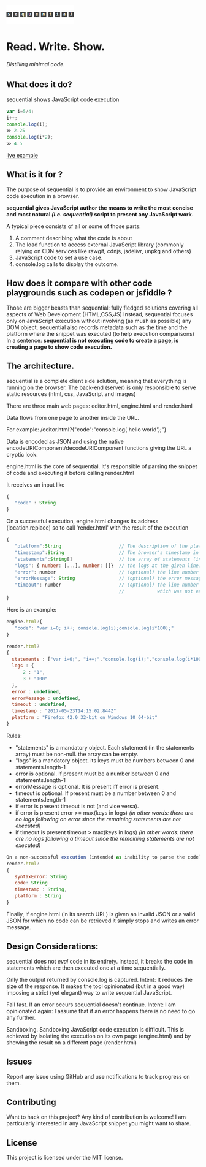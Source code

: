 ![sequential](sequential.png)

# Read. Write. Show.


###### Distilling minimal code.


## What does it do?

sequential shows JavaScript code execution

```javascript
var i=5/4;
i++;
console.log(i);
≫ 2.25
console.log(i*2);
≫ 4.5
```

[live example](https://lorenzoongithub.github.io/sequential/render.html?%7B%22statements%22%3A%5B%22var%20i%3D5%2F4%3B%22%2C%22i%2B%2B%3B%22%2C%22console.log(i)%3B%22%2C%22console.log(i*2)%3B%22%5D%2C%22logs%22%3A%7B%222%22%3A%5B%222.25%22%5D%2C%223%22%3A%5B%224.5%22%5D%7D%2C%22timestamp%22%3A%222017-05-28T22%3A17%3A33.825Z%22%2C%22platform%22%3A%22Chrome%2058.0.3029.110%20on%20Windows%2010%2064-bit%22%7D)


## What is it for ?

The purpose of sequential is to provide an environment to show JavaScript code execution in a browser.

**sequential gives JavaScript author the means to write the most concise and most natural _(i.e. sequential)_ script to present any JavaScript work.**
 
A typical piece consists of all or some of those parts:
1. A comment describing what the code is about
2. The load function to access external JavaScript library (commonly relying on CDN services like rawgit, cdnjs, jsdelivr, unpkg and others)  
3. JavaScript code to set a use case.
4. console.log calls to display the outcome. 



## How does it compare with other code playgrounds such as codepen or jsfiddle ?

Those are bigger beasts than sequential: fully fledged solutions covering all aspects of Web Development (HTML,CSS,JS)
Instead, sequential focuses only on JavaScript execution without involving (as mush as possible) any DOM object.
sequential also records metadata such as the time and the platform where the snippet was executed (to help execution comparisons) 
In a sentence: **sequential is not executing code to create a page, is creating a page to show code execution.**


## The architecture.

sequential is a complete client side solution, meaning that everything is running on the browser.
The back-end (server) is only responsible to serve static resources (html, css, JavaScript and images)
 
There are three main web pages: editor.html, engine.html and render.html


Data flows from one page to another inside the URL. 

For example: 
/editor.html?{"code":"console.log('hello world');"}

Data is encoded as JSON and using the native encodeURIComponent/decodeURIComponent functions giving the URL a cryptic look. 


engine.html is the core of sequential.
It's responsible of parsing the snippet of code and executing it before calling render.html

It receives an input like
```javascript
{ 
   "code" : String 
}
```

On a successful execution, engine.html changes its address (location.replace) so to call 'render.html' with the result of the execution

```javascript
{
   "platform":String                     // The description of the platform where the code is executed       
   "timestamp":String                    // The browser's timestamp in ISO 8601 format                                   
   "statements":String[]                 // the array of statements (including the comments) that was executed.
   "logs": { number: [...], number: []}  // the logs at the given line.  
   "error": number                       // (optional) the line number of where the error occurs.
   "errorMessage": String                // (optional) the error message  
   "timeout": number                     // (optional) the line number for the first statement 
                                         //            which was not executed due to a time out.
} 
```



Here is an example: 
```javascript
engine.html?{ 
   "code": "var i=0; i++; console.log(i);console.log(i*100);" 
}
```

```javascript
render.html? 
{
  statements : ["var i=0;", "i++;","console.log(i);","console.log(i*100);"], 
  logs : {
      2 : "1",
      3 : "100" 
  },
  error : undefined,
  errorMessage : undefined,
  timeout : undefined, 
  timestamp : "2017-05-23T14:15:02.844Z"
  platform : "Firefox 42.0 32-bit on Windows 10 64-bit"
}
``` 

Rules: 
- "statements" is a mandatory object. Each statement (in the statements array) must be non-null. the array can be empty.
- "logs" is a mandatory object. its keys must be numbers between 0 and statements.length-1
- error is optional. If present must be a number between 0 and statements.length-1
- errorMessage is optional. It is present iff error is present. 
- timeout is optional. If present must be a number between 0 and statements.length-1
- if error is present timeout is not (and vice versa).
- if error is present    error >= max(keys in logs)   _(in other words: there are no logs following an error  since the remaining statements are not executed)_
- if timeout is present  timeout > max(keys in logs)  _(in other words: there are no logs following a timeout since the remaining statements are not executed)_
 
```javascript 
On a non-successful execution (intended as inability to parse the code) 'render.html' is called with 
render.html?
{
   syntaxError: String
   code: String 
   timestamp : String,
   platform : String
}
```   

Finally, if engine.html (in its search URL) is given an invalid JSON or a valid JSON for which no code can be retrieved
it simply stops and writes an error message.

 


## Design Considerations:

sequential does not _eval_ code in its entirety.
Instead, it breaks the code in statements which are then executed one at a time sequentially. 

Only the output returned by console.log is captured. 
Intent: It reduces the size of the response. It makes the tool opinionated (but in a good way) imposing a strict (yet elegant) way to write sequential JavaScript.
  
Fail fast. If an error occurs sequential doesn't continue. 
Intent: I am opinionated again: I assume that if an error happens there is no need to go any further.  
 
Sandboxing. Sandboxing JavaScript code execution is difficult. This is achieved by isolating the execution on its own page (engine.html) and by showing the result on a different page (render.html)
 
## Issues

Report any issue using GitHub and use notifications to track progress on them.

## Contributing

Want to hack on this project? Any kind of contribution is welcome! I am particularly interested in any JavaScript snippet you might want to share. 


## License

This project is licensed under the MIT license. 
 

